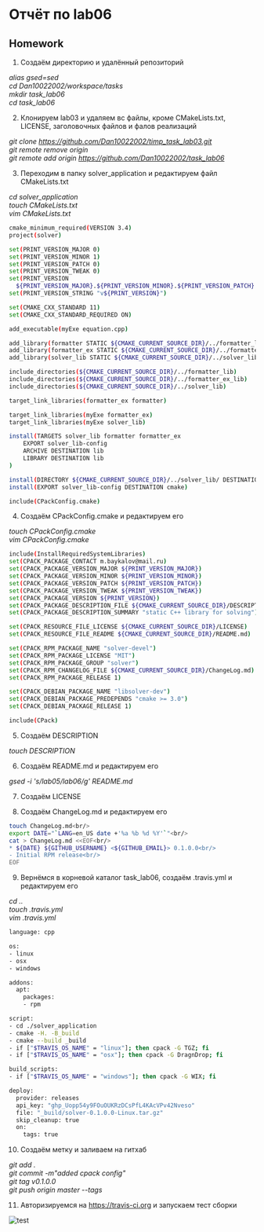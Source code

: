 # Отчёт по lab06

## Homework

1. Создаём директорию и удалённый репозиторий

_alias gsed=sed<br/>
cd Dan10022002/workspace/tasks<br/>
mkdir task_lab06<br/>
cd task_lab06_

2. Клонируем lab03 и удаляем вс файлы, кроме CMakeLists.txt, LIСENSE, заголовочных файлов и фалов реализаций

_git clone https://github.com/Dan10022002/timp_task_lab03.git<br/>
git remote remove origin<br/>
git remote add origin https://github.com/Dan10022002/task_lab06_

3. Переходим в папку solver_application и редактируем файл CMakeLists.txt

_cd solver_application<br/>
touch CMakeLists.txt<br/>
vim CMakeLists.txt_

```sh
cmake_minimum_required(VERSION 3.4)
project(solver)

set(PRINT_VERSION_MAJOR 0)
set(PRINT_VERSION_MINOR 1)
set(PRINT_VERSION_PATCH 0)
set(PRINT_VERSION_TWEAK 0)
set(PRINT_VERSION
  ${PRINT_VERSION_MAJOR}.${PRINT_VERSION_MINOR}.${PRINT_VERSION_PATCH}.${PRINT_VERSION_TWEAK})
set(PRINT_VERSION_STRING "v${PRINT_VERSION}")

set(CMAKE_CXX_STANDARD 11)
set(CMAKE_CXX_STANDARD_REQUIRED ON)

add_executable(myExe equation.cpp)

add_library(formatter STATIC ${CMAKE_CURRENT_SOURCE_DIR}/../formatter_lib/formatter.cpp)
add_library(formatter_ex STATIC ${CMAKE_CURRENT_SOURCE_DIR}/../formatter_ex_lib/formatter_ex.cpp)
add_library(solver_lib STATIC ${CMAKE_CURRENT_SOURCE_DIR}/../solver_lib/solver.cpp)

include_directories(${CMAKE_CURRENT_SOURCE_DIR}/../formatter_lib)
include_directories(${CMAKE_CURRENT_SOURCE_DIR}/../formatter_ex_lib)
include_directories(${CMAKE_CURRENT_SOURCE_DIR}/../solver_lib)

target_link_libraries(formatter_ex formatter)

target_link_libraries(myExe formatter_ex)
target_link_libraries(myExe solver_lib)

install(TARGETS solver_lib formatter formatter_ex
	EXPORT solver_lib-config
    ARCHIVE DESTINATION lib
    LIBRARY DESTINATION lib
)

install(DIRECTORY ${CMAKE_CURRENT_SOURCE_DIR}/../solver_lib/ DESTINATION include)
install(EXPORT solver_lib-config DESTINATION cmake)

include(CPackConfig.cmake)
```

4. Создаём CPackConfig.cmake и редактируем его

_touch CPackConfig.cmake<br/>
vim CPackConfig.cmake_

```sh
include(InstallRequiredSystemLibraries)
set(CPACK_PACKAGE_CONTACT m.baykalov@mail.ru)
set(CPACK_PACKAGE_VERSION_MAJOR ${PRINT_VERSION_MAJOR})
set(CPACK_PACKAGE_VERSION_MINOR ${PRINT_VERSION_MINOR})
set(CPACK_PACKAGE_VERSION_PATCH ${PRINT_VERSION_PATCH})
set(CPACK_PACKAGE_VERSION_TWEAK ${PRINT_VERSION_TWEAK})
set(CPACK_PACKAGE_VERSION ${PRINT_VERSION})
set(CPACK_PACKAGE_DESCRIPTION_FILE ${CMAKE_CURRENT_SOURCE_DIR}/DESCRIPTION)
set(CPACK_PACKAGE_DESCRIPTION_SUMMARY "static C++ library for solving")

set(CPACK_RESOURCE_FILE_LICENSE ${CMAKE_CURRENT_SOURCE_DIR}/LICENSE)
set(CPACK_RESOURCE_FILE_README ${CMAKE_CURRENT_SOURCE_DIR}/README.md)

set(CPACK_RPM_PACKAGE_NAME "solver-devel")
set(CPACK_RPM_PACKAGE_LICENSE "MIT")
set(CPACK_RPM_PACKAGE_GROUP "solver")
set(CPACK_RPM_CHANGELOG_FILE ${CMAKE_CURRENT_SOURCE_DIR}/ChangeLog.md)
set(CPACK_RPM_PACKAGE_RELEASE 1)

set(CPACK_DEBIAN_PACKAGE_NAME "libsolver-dev")
set(CPACK_DEBIAN_PACKAGE_PREDEPENDS "cmake >= 3.0")
set(CPACK_DEBIAN_PACKAGE_RELEASE 1)

include(CPack)
```
5. Создаём DESCRIPTION

_touch DESCRIPTION_

6. Создаём README.md и редактируем его

_gsed -i 's/lab05/lab06/g' README.md_

7. Создаём LICENSE

8. Создаём ChangeLog.md и редактируем его

```sh
touch ChangeLog.md<br/>
export DATE="`LANG=en_US date +'%a %b %d %Y'`"<br/>
cat > ChangeLog.md <<EOF<br/>
* ${DATE} ${GITHUB_USERNAME} <${GITHUB_EMAIL}> 0.1.0.0<br/>
- Initial RPM release<br/>
EOF
```
9. Вернёмся в корневой каталог task_lab06, создаём .travis.yml и редактируем его

_cd ..<br/>
touch .travis.yml<br/>
vim .travis.yml_

```sh
language: cpp

os:
- linux
- osx
- windows

addons:
  apt:
    packages:
    - rpm

script:
- cd ./solver_application
- cmake -H. -B_build
- cmake --build _build
- if ["$TRAVIS_OS_NAME" = "linux"]; then cpack -G TGZ; fi
- if ["$TRAVIS_OS_NAME" = "osx"]; then cpack -G DragnDrop; fi

build_scripts:
- if ["$TRAVIS_OS_NAME" = "windows"]; then cpack -G WIX; fi

deploy:
  provider: releases
  api_key: "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"
  file: "_build/solver-0.1.0.0-Linux.tar.gz"
  skip_cleanup: true
  on:
    tags: true
```

10. Создаём метку и заливаем на гитхаб

_git add .<br/>
git commit -m"added cpack config"<br/>
git tag v0.1.0.0<br/>
git push origin master --tags_

11. Авторизируемся на  https://travis-ci.org и запускаем тест сборки

![test](https://api.travis-ci.org/Dan10022002/task_lab06.svg?branch=master&status=passed)
